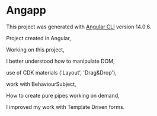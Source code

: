 # Angapp

This project was generated with [Angular CLI](https://github.com/angular/angular-cli) version 14.0.6.

Project created in Angular,

Working on this project,

I better understood how to manipulate DOM,

use of CDK materials ('Layout', 'Drag&Drop'),

work with BehaviourSubject,

How to create pure pipes working on demand,

I improved my work with Template Driven forms.
